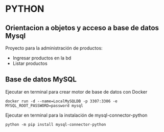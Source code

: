 # PYTHON

## Orientacion a objetos y acceso a base de datos Mysql

Proyecto para la administración de productos:

* Ingresar productos en la bd
* Listar productos

## Base de datos MySQL

Ejecutar en terminal para crear motor de base de datos con Docker

```
docker run -d --name=LocalMySQLDB -p 3307:3306 -e MYSQL_ROOT_PASSWORD=password mysql
```

Ejecutar en terminal para la instalación de mysql-connector-python
```
python -m pip install mysql-connector-python
```
